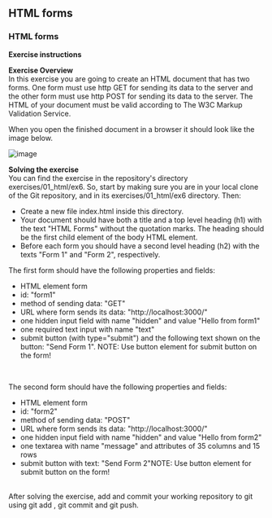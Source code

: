 ## HTML forms

### HTML forms

**Exercise instructions**

**Exercise Overview**  
In this exercise you are going to create an HTML document that has two forms. One form must use http GET for sending its data to the server and the other form must use http POST for sending its data to the server. The HTML of your document must be valid according to The W3C Markup Validation Service.

When you open the finished document in a browser it should look like the image below.

![image](https://github.com/user-attachments/assets/f6bef494-908f-45e0-a515-7737c45856da)


**Solving the exercise**  
You can find the exercise in the repository's directory exercises/01_html/ex6. So, start by making sure you are in your local clone of the Git repository, and in its exercises/01_html/ex6 directory. Then:

  - Create a new file index.html inside this directory.  
  - Your document should have both a title and a top level heading (h1) with the text "HTML Forms" without the quotation marks. The heading should be the first child element of the body HTML element.  
  - Before each form you should have a second level heading (h2) with the texts "Form 1" and "Form 2", respectively.

The first form should have the following properties and fields:
  - HTML element form
  - id: "form1"
  - method of sending data: "GET"
  - URL where form sends its data: "http://localhost:3000/"
  - one hidden input field with name "hidden" and value "Hello from form1"
  - one required text input with name "text"
  - submit button (with type="submit") and the following text shown on the button: "Send Form 1". NOTE: Use button element for submit button on the form!

<br>

The second form should have the following properties and fields:
  - HTML element form
  - id: "form2"
  - method of sending data: "POST"
  - URL where form sends its data: "http://localhost:3000/"
  - one hidden input field with name "hidden" and value "Hello from form2"
  - one textarea with name "message" and attributes of 35 columns and 15 rows
  - submit button with text: "Send Form 2"NOTE: Use button element for submit button on the form!


<br>
After solving the exercise, add and commit your working repository to git using git add <file>, git commit and git push. 



